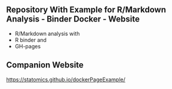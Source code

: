 Repository With Example for R/Markdown Analysis - Binder Docker - Website
----------------------

- R/Markdown analysis with
- R binder and
- GH-pages

Companion Website
------
https://statomics.github.io/dockerPageExample/
